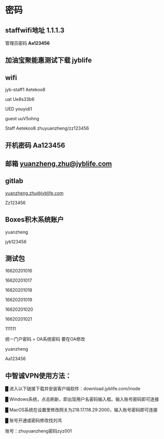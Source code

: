 # 密码

## staffwifi地址  1.1.1.3

管理员密码 **Aa123456**

## 加油宝聚能惠测试下载   jyblife

## wifi

jyb-staff1 Aetekoo8

uat Ue8s33b6

UED youyidi1

guest uuV5ohng

Staff Aetekoo8  zhuyuanzheng/zz123456



## 开机密码 Aa123456

## 邮箱 [yuanzheng.zhu@jyblife.com](mailto:yuanzheng.zhu@jyblife.com)



## gitlab

[yuanzheng.zhu@jyblife.com](mailto:yuanzheng.zhu@jyblife.com)

Zz123456



## Boxes积木系统账户

yuanzheng

jyb123456



## 测试包

16620201016

16620201017

16620201018

16620201019

16620201020

16620201021

111111



统一门户密码 = OA系统密码 要在OA修改

yuanzheng

Aa123456



## 中智诚**VPN**使用方法：

█ 进入以下链接下载并安装客户端软件：download.jyblife.com/inode

█ Windows系统，点击刷新，即出现用户名密码输入框。输入账号密码即可连接

█ MacOS系统在设置里修改网关为218.17.118.29:2000，输入账号密码即可连接

█ 账号开通或密码修改找刘鸿

账号：zhuyuanzheng密码zyz001